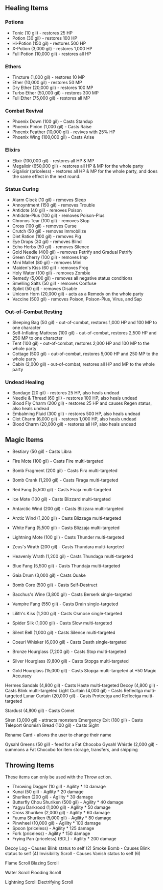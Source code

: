 ## Healing Items

### Potions

- Tonic (10 gil) - restores 25 HP
- Potion (30 gil) - restores 100 HP
- Hi-Potion (150 gil) - restores 500 HP
- X-Potion (3,000 gil) - restores 1,000 HP
- Full Potion (10,000 gil) - restores all HP

### Ethers

- Tincture (1,000 gil) - restores 10 MP
- Ether (10,000 gil) - restores 50 MP
- Dry Ether (20,000 gil) - restores 100 MP
- Turbo Ether (50,000 gil) - restores 300 MP
- Full Ether (75,000 gil) - restores all MP

### Combat Revival

- Phoenix Down (100 gil) - Casts Standup
- Phoenix Pinion (1,000 gil) - Casts Raise
- Phoenix Feather (10,000 gil) - revives with 25% HP
- Phoenix Wing (100,000 gil) - Casts Arise

### Elixirs

- Elixir (100,000 gil) - restores all HP & MP
- Megalixir (650,000 gil) - restores all HP & MP for the whole party
- Gigalixir (priceless) - restores all HP & MP for the whole party, and does the same effect in the next round.

### Status Curing

- Alarm Clock (10 gil) - removes Sleep
- Annoyntment (150 gil) - removes Trouble
- Antidote (40 gil) - removes Poison
- Antidote-Plus (100 gil) - removes Poison-Plus
- Chronos Tear (100 gil) - removes Stop
- Cross (100 gil) - removes Curse
- Crutch (50 gil) - removes Immobilize
- Diet Ration (100 gil) - removes Pig
- Eye Drops (30 gil) - removes Blind
- Echo Herbs (50 gil) - removes Silence
- Gold Needle (400 gil) - removes Petrify and Gradual Petrify
- Green Cherry (100 gil) - removes Imp
- Mini Mallet (80 gil) - removes Mini
- Maiden's Kiss (60 gil) - removes Frog
- Holy Water (100 gil) - removes Zombie
- Remedy (5,000 gil) - removes all negative status conditions
- Smelling Salts (50 gil) - removes Confuse
- Splint (50 gil) - removes Disable
- Unicorn Horn (20,000 gil) - acts as a Remedy on the whole party
- Vaccine (500 gil) - removes Poison, Poison-Plus, Virus, and Sap

### Out-of-Combat Resting

- Sleeping Bag (50 gil) - out-of-combat, restores 1,000 HP and 100 MP to one character
- Self-Inflating Mattress (100 gil) - out-of-combat, restores 2,500 HP and 250 MP to one character
- Tent (100 gil) - out-of-combat, restores 2,000 HP and 100 MP to the whole party
- Cottage (500 gil) - out-of-combat, restores 5,000 HP and 250 MP to the whole party
- Cabin (2,000 gil) - out-of-combat, restores all HP and MP to the whole party

### Undead Healing

- Bandage (20 gil) - restores 25 HP, also heals undead
- Needle & Thread (60 gil) - restores 100 HP, also heals undead
- Blood Fly Charm (200 gil) - restores 25 HP and causes Regen status, also heals undead
- Embalming Fluid (300 gil) - restores 500 HP, also heals undead
- Clot Charm (6,000 gil) - restores 1,000 HP, also heals undead
- Blood Charm (20,000 gil) - restores all HP, also heals undead

## Magic Items

- Bestiary (50 gil) - Casts Libra

- Fire Mote (100 gil) - Casts Fire multi-targeted
- Bomb Fragment (200 gil) - Casts Fira multi-targeted
- Bomb Crank (1,200 gil) - Casts Firaga multi-targeted
- Red Fang (5,500 gil) - Casts Firaja multi-targeted

- Ice Mote (100 gil) - Casts Blizzard multi-targeted
- Antarctic Wind (200 gil) - Casts Blizzara multi-targeted
- Arctic Wind (1,200 gil) - Casts Blizzaga multi-targeted
- White Fang (5,500 gil) - Casts Blizzaja multi-targeted

- Lightning Mote (100 gil) - Casts Thunder multi-targeted
- Zeus's Wrath (200 gil) - Casts Thundara multi-targeted
- Heavenly Wrath (1,200 gil) - Casts Thundaga multi-targeted
- Blue Fang (5,500 gil) - Casts Thundaja multi-targeted

- Gaia Drum (3,000 gil) - Casts Quake

- Bomb Core (500 gil) - Casts Self-Destruct

- Bacchus's Wine (3,800 gil) - Casts Berserk single-targeted
- Vampire Fang (550 gil) - Casts Drain single-targeted
- Lilith's Kiss (1,200 gil) - Casts Osmose single-targeted
- Spider Silk (1,000 gil) - Casts Slow multi-targeted
- Silent Bell (1,000 gil) - Casts Silence multi-targeted
- Coeurl Whisker (6,000 gil) - Casts Death single-targeted
- Bronze Hourglass (7,200 gil) - Casts Stop multi-targeted
- Silver Hourglass (9,800 gil) - Casts Stopga multi-targeted
- Gold Hourglass (15,000 gil) - Casts Stopga multi-targeted at +50 Magic Accuracy

Hermes Sandals (4,800 gil) - Casts Haste multi-targeted
Decoy (4,800 gil) - Casts Blink multi-targeted
Light Curtain (4,000 gil) - Casts Reflectga multi-targeted
Lunar Curtain (20,000 gil) - Casts Protectga and Reflectga multi-targeted

Stardust (4,800 gil) - Casts Comet

Siren (3,000 gil) - attracts monsters
Emergency Exit (180 gil) - Casts Teleport
Gnomish Bread (100 gil) - Casts Sight

Rename Card - allows the user to change their name

Gysahl Greens (50 gil) - feed for a Fat Chocobo
Gysahl Whistle (2,000 gil) - summons a Fat Chocobo for item storage, transfers, and shipping

## Throwing Items

These items can only be used with the Throw action.

- Throwing Dagger (10 gil) - Agility * 10 damage
- Kunai (50 gil) - Agility * 20 damage
- Shuriken (200 gil) - Agility * 30 damage
- Butterfly Chou Shuriken (500 gil) - Agility * 40 damage
- Yagyu Darkrood (1,000 gil) - Agility * 50 damage
- Cross Shuriken (2,000 gil) - Agility * 60 damage
- Fuuma Shuriken (5,000 gil) - Agility * 80 damage
- Pinwheel (10,000 gil) - Agility * 100 damage
- Spoon (priceless) - Agility * 125 damage
- Fork (priceless) - Agility * 150 damage
- Frying Pan (priceless) (BDL) - Agility * 200 damage

Decoy Log - Causes Blink status to self (2)
Smoke Bomb - Causes Blink status to self (4)
Invisibility Scroll - Causes Vanish status to self (6)

Flame Scroll
Blazing Scroll

Water Scroll
Flooding Scroll

Lightning Scroll
Electrifying Scroll
